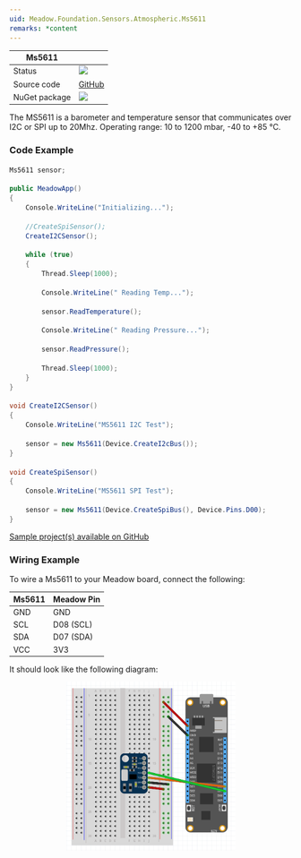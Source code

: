 ```yaml
---
uid: Meadow.Foundation.Sensors.Atmospheric.Ms5611
remarks: *content
---
```


| Ms5611        |             |
|---------------|-------------|
| Status        | <img src="https://img.shields.io/badge/Working-brightgreen" style="width: auto; height: -webkit-fill-available;" /> |
| Source code   | [GitHub](https://github.com/WildernessLabs/Meadow.Foundation/tree/master/Source/Meadow.Foundation.Peripherals/Sensors.Atmospheric.Ms5611) |
| NuGet package | <a href="https://www.nuget.org/packages/Meadow.Foundation.Sensors.Atmospheric.Ms5611/" target="_blank"><img src="https://img.shields.io/nuget/v/Meadow.Foundation.Sensors.Atmospheric.Ms5611.svg?label=Meadow.Foundation.Sensors.Atmospheric.Ms5611" style="width: auto; height: -webkit-fill-available;" /></a> |

The MS5611 is a barometer and temperature sensor that communicates over I2C or SPI up to 20Mhz. Operating range: 10 to 1200 mbar, -40 to +85 °C.

### Code Example

```csharp
Ms5611 sensor;

public MeadowApp()
{
    Console.WriteLine("Initializing...");

    //CreateSpiSensor();
    CreateI2CSensor();

    while (true)
    {
        Thread.Sleep(1000);

        Console.WriteLine(" Reading Temp...");

        sensor.ReadTemperature();

        Console.WriteLine(" Reading Pressure...");

        sensor.ReadPressure();

        Thread.Sleep(1000);
    }
}

void CreateI2CSensor()
{
    Console.WriteLine("MS5611 I2C Test");

    sensor = new Ms5611(Device.CreateI2cBus());
}

void CreateSpiSensor()
{
    Console.WriteLine("MS5611 SPI Test");

    sensor = new Ms5611(Device.CreateSpiBus(), Device.Pins.D00);
}

```

[Sample project(s) available on GitHub](https://github.com/WildernessLabs/Meadow.Foundation/tree/master/Source/Meadow.Foundation.Peripherals/Sensors.Atmospheric.Ms5611/Samples/Sensors.Atmospheric.Ms5611_Sample)

### Wiring Example

To wire a Ms5611 to your Meadow board, connect the following:

| Ms5611 | Meadow Pin  |
|--------|-------------|
| GND    | GND         |
| SCL    | D08 (SCL)   |
| SDA    | D07 (SDA)   |
| VCC    | 3V3         |

It should look like the following diagram:

<img src="../../API_Assets/Meadow.Foundation.Sensors.Atmospheric.Ms5611/Ms5611_Frizzing.png" 
    style="width: 60%; display: block; margin-left: auto; margin-right: auto;" />